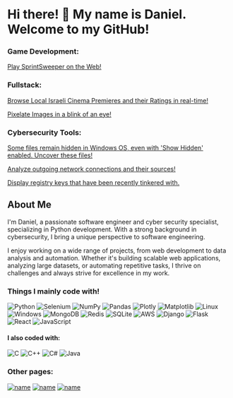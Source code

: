 # Hi there! 👋 My name is Daniel. Welcome to my GitHub!
### Game Development:
[Play SprintSweeper on the Web!](https://scytherous.itch.io/sprintsweeper)

### Fullstack:
[Browse Local Israeli Cinema Premieres and their Ratings in real-time!](https://dannythedev.github.io/cinema_reviewer/)

[Pixelate Images in a blink of an eye!](https://danthedeveloper.pythonanywhere.com/)

### Cybersecurity Tools:
[Some files remain hidden in Windows OS, even with 'Show Hidden' enabled. Uncover these files!](https://github.com/dannythedev/deep_directory_viewer)

[Analyze outgoing network connections and their sources!](https://github.com/dannythedev/network_traffic_analyzer)

[Display registry keys that have been recently tinkered with.](https://github.com/dannythedev/registry_timestamp_checker)

## About Me

I'm Daniel, a passionate software engineer and cyber security specialist, specializing in Python development. With a strong background in cybersecurity, I bring a unique perspective to software engineering.

I enjoy working on a wide range of projects, from web development to data analysis and automation. Whether it's building scalable web applications, analyzing large datasets, or automating repetitive tasks, I thrive on challenges and always strive for excellence in my work.



### Things I mainly code with!
![Python](https://img.shields.io/badge/python-3670A0?style=for-the-badge&logo=python&logoColor=ffdd54)
![Selenium](https://img.shields.io/badge/-selenium-%43B02A?style=for-the-badge&logo=selenium&logoColor=white)
![NumPy](https://img.shields.io/badge/numpy-%23013243.svg?style=for-the-badge&logo=numpy&logoColor=white)
![Pandas](https://img.shields.io/badge/pandas-%23150458.svg?style=for-the-badge&logo=pandas&logoColor=white)
![Plotly](https://img.shields.io/badge/Plotly-%233F4F75.svg?style=for-the-badge&logo=plotly&logoColor=white)
![Matplotlib](https://img.shields.io/badge/Matplotlib-%23ffffff.svg?style=for-the-badge&logo=Matplotlib&logoColor=black)
![Linux](https://img.shields.io/badge/Linux-FCC624?style=for-the-badge&logo=linux&logoColor=black)
![Windows](https://img.shields.io/badge/Windows-0078D6?style=for-the-badge&logo=windows&logoColor=white)
![MongoDB](https://img.shields.io/badge/MongoDB-%234ea94b.svg?style=for-the-badge&logo=mongodb&logoColor=white)
![Redis](https://img.shields.io/badge/redis-%23DD0031.svg?style=for-the-badge&logo=redis&logoColor=white)
![SQLite](https://img.shields.io/badge/sqlite-%2307405e.svg?style=for-the-badge&logo=sqlite&logoColor=white)
![AWS](https://img.shields.io/badge/AWS-%23FF9900.svg?style=for-the-badge&logo=amazon-aws&logoColor=white)
![Django](https://img.shields.io/badge/django-%23092E20.svg?style=for-the-badge&logo=django&logoColor=white)
![Flask](https://img.shields.io/badge/flask-%23000.svg?style=for-the-badge&logo=flask&logoColor=white)
![React](https://img.shields.io/badge/react-%3070d1.svg?style=for-the-badge&logo=react&logoColor=white)
![JavaScript](https://img.shields.io/badge/javascript-%233F4F75.svg?style=for-the-badge&logo=javascript&logoColor=white)

#### I also coded with:
![C](https://img.shields.io/badge/c-%2300599C.svg?style=for-the-badge&logo=c&logoColor=white)
![C++](https://img.shields.io/badge/c++-%2300599C.svg?style=for-the-badge&logo=c%2B%2B&logoColor=white)
![C#](https://img.shields.io/badge/c%23-%23239120.svg?style=for-the-badge&logo=csharp&logoColor=white)
![Java](https://img.shields.io/badge/java-%23ED8B00.svg?style=for-the-badge&logo=openjdk&logoColor=white)

### Other pages:

[![name](https://media.giphy.com/media/Jzan0Ssz95QGi6hyjt/giphy.gif)](https://dannythedev.github.io/my-portfolio/)
[![name](https://media.giphy.com/media/d297p7juEAFDkhDE5W/giphy.gif)]()
[![name](https://media.giphy.com/media/nEhT7uEMO55lDadzQZ/giphy.gif)](https://www.youtube.com/watch?v=M4Cl4-GXf80)
<!--
**dannythedev/dannythedev** is a ✨ _special_ ✨ repository because its `README.md` (this file) appears on your GitHub profile.

Here are some ideas to get you started:

- 🔭 I’m currently working on ...
- 🌱 I’m currently learning ...
- 👯 I’m looking to collaborate on ...
- 🤔 I’m looking for help with ...
- 💬 Ask me about ...
- 📫 How to reach me: ...
- 😄 Pronouns: ...
- ⚡ Fun fact: ...
-->
